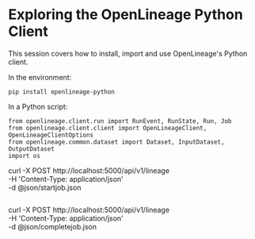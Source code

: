 # Exploring the OpenLineage Python Client

This session covers how to install, import and use OpenLineage's Python client.

In the environment:

`pip install openlineage-python`

In a Python script:

```
from openlineage.client.run import RunEvent, RunState, Run, Job 
from openlineage.client.client import OpenLineageClient, OpenLineageClientOptions
from openlineage.common.dataset import Dataset, InputDataset, OutputDataset
import os

```
curl -X POST http://localhost:5000/api/v1/lineage \
	-H 'Content-Type: application/json' \
	-d @json/startjob.json
```

```
curl -X POST http://localhost:5000/api/v1/lineage \
	-H 'Content-Type: application/json' \
	-d @json/completejob.json
```

